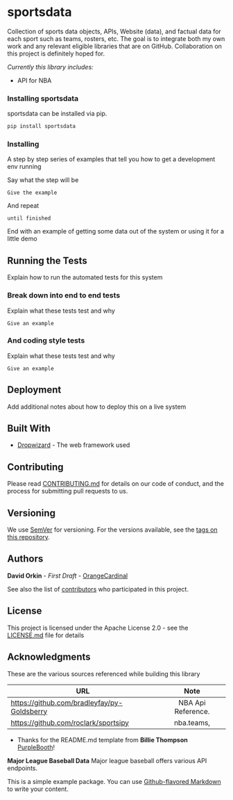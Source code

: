 # sportsdata

Collection of sports data objects, APIs, Website (data), and factual data for each sport such as teams, rosters, etc. 
The goal is to integrate both my own work and any relevant eligible libraries that are on GitHub. Collaboration on this 
project is definitely hoped for. 

*Currently this library includes:*
* API for NBA

### Installing sportsdata
sportsdata can be installed via pip. 
```bash
pip install sportsdata
```

### Installing

A step by step series of examples that tell you how to get a development env running

Say what the step will be

```
Give the example
```

And repeat

```
until finished
```

End with an example of getting some data out of the system or using it for a little demo

## Running the Tests

Explain how to run the automated tests for this system

### Break down into end to end tests

Explain what these tests test and why

```
Give an example
```

### And coding style tests

Explain what these tests test and why

```
Give an example
```

## Deployment

Add additional notes about how to deploy this on a live system

## Built With

* [Dropwizard](http://www.dropwizard.io/1.0.2/docs/) - The web framework used

## Contributing

Please read [CONTRIBUTING.md](https://gist.github.com/PurpleBooth/b24679402957c63ec426) for details on our code of conduct, and the process for submitting pull requests to us.

## Versioning

We use [SemVer](http://semver.org/) for versioning. For the versions available, see the [tags on this repository](https://github.com/your/project/tags). 

## Authors
 **David Orkin** - *First Draft* - [OrangeCardinal](https://github.com/OrangeCardinal)

See also the list of [contributors](https://github.com/your/project/contributors) who participated in this project.

## License

This project is licensed under the Apache License 2.0 - see the [LICENSE.md](LICENSE.md) file for details

## Acknowledgments
These are the various sources referenced while building this library



| URL        | Note           |
| ------------- |:-------------:|
| https://github.com/bradleyfay/py-Goldsberry | NBA Api Reference.  |
| https://github.com/roclark/sportsipy     | nba.teams,        |






* Thanks for the README.md template from  **Billie Thompson** [PurpleBooth](https://github.com/PurpleBooth)!



**Major League Baseball Data**
Major league baseball offers various API endpoints. 

This is a simple example package. You can use
[Github-flavored Markdown](https://guides.github.com/features/mastering-markdown/)
to write your content.
